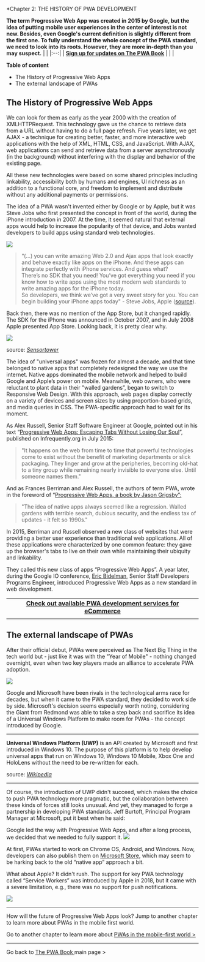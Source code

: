 *Chapter 2: THE HISTORY OF PWA DEVELOPMENT

**The term Progressive Web App was created in 2015 by Google, but the idea of putting mobile user experiences in the center of interest is not new. Besides, even Google's current definition is slightly different from the first one. To fully understand the whole concept of the PWA standard, we need to look into its roots. However, they are more in-depth than you may suspect.**
| |
|:--:|
| **[Sign up for updates on The PWA Book](https://divante.com/pwa-book#form)** |
| |

**Table of content**

- The History of Progressive Web Apps
- The external landscape of PWAs 

## The History of Progressive Web Apps

We can look for them as early as the year 2000 with the creation of XMLHTTPRequest. This technology gave us the chance to retrieve data from a URL without having to do a full page refresh. Five years later, we get AJAX - a technique for creating better, faster, and more interactive web applications with the help of XML, HTML, CSS, and JavaScript. With AJAX, web applications can send and retrieve data from a server asynchronously (in the background) without interfering with the display and behavior of the existing page.

All these new technologies were based on some shared principles including linkability, accessibility both by humans and engines, UI richness as an addition to a functional core, and freedom to implement and distribute without any additional payments or permissions.

The idea of a PWA wasn't invented either by Google or by Apple, but it was Steve Jobs who first presented the concept in front of the world, during the iPhone introduction in 2007. At the time, it seemed natural that external apps would help to increase the popularity of that device, and Jobs wanted developers to build apps using standard web technologies.

![](https://lh4.googleusercontent.com/2z2VeqIt9YBeCPErmn2ZUfn4YMpkb4HjkIdXkyMs48XQ_Hw5NIZGy_yLc-5zFDIgPzkxneAyZ4iNyzUz9kn0MxTQ6Foglpn6LV6Mbsta4pYNFaa26yuVaoLOGGp6MsZhk6DmWHbt)

>“(...) you can write amazing Web 2.0 and Ajax apps that look exactly and behave exactly like apps on the iPhone. And these apps can integrate perfectly with iPhone services. And guess what?    
There’s no SDK that you need! You’ve got everything you need if you know how to write apps using the most modern web standards to write amazing apps for the iPhone today.    
So developers, we think we’ve got a very sweet story for you. You can begin building your iPhone apps today" - Steve Jobs, Apple ([source](https://www.youtube.com/watch?v=P-a_R6ewrmM)).

Back then, there was no mention of the App Store, but it changed rapidly. The SDK for the iPhone was announced in October 2007, and in July 2008 Apple presented App Store. Looking back, it is pretty clear why.

![](https://lh4.googleusercontent.com/Nx56OK3w5r_1VjhEs_w9xAA8TNWY5NratZ-P8fziFknJGmgv_x2shJpAQjofLE8U9P7trltgg8LOeO5bgiIQNMFLP58VhPIBgcRMZ1wE78jgEyo2EJwZD9Eud5LuX_gftmAhf7uC)

source: *[Sensortower](https://sensortower.com/blog/app-revenue-and-downloads-2018)*

The idea of "universal apps" was frozen for almost a decade, and that time belonged to native apps that completely redesigned the way we use the internet. Native apps dominated the mobile network and helped to build Google and Apple’s power on mobile. Meanwhile, web owners, who were reluctant to plant data in their "walled gardens”, began to switch to Responsive Web Design. With this approach, web pages display correctly on a variety of devices and screen sizes by using proportion-based grids, and media queries in CSS. The PWA-specific approach had to wait for its moment.

As Alex Russell, Senior Staff Software Engineer at Google, pointed out in his text “[Progressive Web Apps: Escaping Tabs Without Losing Our Soul](https://infrequently.org/2015/06/progressive-apps-escaping-tabs-without-losing-our-soul/)”, published on Infrequently.org in July 2015:

> "It happens on the web from time to time that powerful technologies come to exist without the benefit of marketing departments or slick packaging. They linger and grow at the peripheries, becoming old-hat to a tiny group while remaining nearly invisible to everyone else. Until someone names them."
    
And as Frances Berriman and Alex Russell, the authors of term PWA, wrote in the foreword of “[Progressive Web Apps, a book by Jason Grigsby”:](https://abookapart.com/products/progressive-web-apps)

> "The idea of native apps always seemed like a regression. Walled gardens with terrible search, dubious security, and the endless tax of updates - it felt so 1990s."

In 2015, Berriman and Russell observed a new class of websites that were providing a better user experience than traditional web applications. All of these applications were characterized by one common feature: they gave up the browser's tabs to live on their own while maintaining their ubiquity and linkability.

They called this new class of apps “Progressive Web Apps”. A year later, during the Google IO conference, [Eric Bidelman](https://www.linkedin.com/in/ericbidelman/), Senior Staff Developers Programs Engineer, introduced Progressive Web Apps as a new standard in web development.

| |
|:--:|
| **[Check out available PWA development services for eCommerce](https://divante.com/services/progressive-web-apps)** |
| |

## The external landscape of PWAs

After their official debut, PWAs were perceived as The Next Big Thing in the tech world but - just like it was with the "Year of Mobile" - nothing changed overnight, even when two key players made an alliance to accelerate PWA adoption.  

![](https://lh4.googleusercontent.com/TvfTvvAiggH35ztwl8BOU52ZurvFCvba68yGdHTCE4oSWTjHOwvevLRh1XPt1lL9ZQWqMFm__hNweGoeoCYJCYgRnjy_XLUwJClBbpNpNNw6XSu4KuVLvPXl_44enoSxFmNKrRYZ)

Google and Microsoft have been rivals in the technological arms race for decades, but when it came to the PWA standard, they decided to work side by side. Microsoft's decision seems especially worth noting, considering the Giant from Redmond was able to take a step back and sacrifice its idea of a Universal Windows Platform to make room for PWAs - the concept introduced by Google.

---

**Universal Windows Platform (UWP)** is an API created by Microsoft and first introduced in Windows 10. The purpose of this platform is to help develop universal apps that run on Windows 10, Windows 10 Mobile, Xbox One and HoloLens without the need to be re-written for each.

source: [*Wikipedia*](https://en.wikipedia.org/wiki/Universal_Windows_Platform)

---

Of course, the introduction of UWP didn't succeed, which makes the choice to push PWA technology more pragmatic, but the collaboration between these kinds of forces still looks unusual. And yet, they managed to forge a partnership in developing PWA standards. Jeff Burtoft, Principal Program Manager at Microsoft, put it best when he said:

Google led the way with Progressive Web Apps, and after a long process, we decided that we needed to fully support it. ![](https://lh5.googleusercontent.com/bEhyBLkyYpruAt1ozp30ziEx8LYLEQo9RFH44rVSxLCf2fbC_gQ3_Aurt-nXkCFiLce7ZE_lRaB2-1vb5Cuv0qDnd7OIm0XWJxCppXyqS5PGmfReQe4JKOT2KDSlpj6YrSq60hob)

  
  

At first, PWAs started to work on Chrome OS, Android, and Windows. Now, developers can also publish them on [Microsoft Store](https://docs.microsoft.com/en-us/microsoft-edge/progressive-web-apps/microsoft-store), which may seem to be harking back to the old “native app” approach a bit.

  

What about Apple? It didn't rush. The support for key PWA technology called “Service Workers” was introduced by Apple in 2018, but it came with a severe limitation, e.g., there was no support for push notifications.

  
  

![](https://lh4.googleusercontent.com/rBY8fqUc3T4LlGIHxr4tgJrvCeHkd49XL1bBoMD4fl-_XIsuLUwhdZErPciQuPsf2nONoZ5q_7o6j-hQnLoaLATFX7yfYQ1iPLBcdHGZ9BHGxaD9qXMcGnX6wLwy4R3zSOw1XM8O)

---

How will the future of Progressive Web Apps look? Jump to another chapter to learn more about PWAs in the mobile first world.

Go to another chapter to learn more about [PWAs in the mobile-first world >](https://docs.google.com/document/d/1DjhrlMD99evMWOvVvXCPwHfW5oC1HpPE_m7DS6eCQeM/edit#)

---
Go back to [The PWA Book ](https://divante.com/pwa-book) main page >